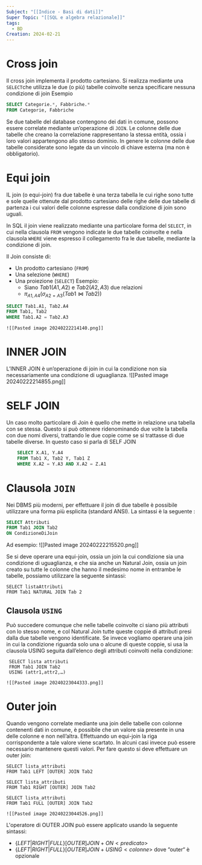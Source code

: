 ```yaml
---
Subject: "[[Indice - Basi di dati]]"
Super Topic: "[[SQL e algebra relazionale]]"
tags:
  - BD
Creation: 2024-02-21
---
```

# Cross join 
Il cross join implementa il prodotto cartesiano.
Si realizza mediante una `SELECT`che utilizza le due (o più) tabelle coinvolte senza specificare nessuna condizione di join
	Esempio
```SQL
SELECT Categorie.*, Fabbriche.*
FROM Categorie, Fabbriche
```

Se due tabelle del database contengono dei dati in comune, possono essere correlate mediante un’operazione di `JOIN`.
Le colonne delle due tabelle che creano la correlazione rappresentano la stessa entità, ossia i loro valori appartengono allo stesso dominio.
In genere le colonne delle due tabelle considerate sono legate da un vincolo di chiave esterna (ma non è obbligatorio).

# Equi join
IL join (o equi-join) fra due tabelle è una terza tabella le cui righe sono tutte e sole quelle ottenute dal prodotto cartesiano delle righe delle due tabelle di partenza i cui valori delle colonne espresse dalla condizione di join sono uguali.

In SQL il join viene realizzato mediante una particolare forma del `SELECT`, in cui nella clausola `FROM` vengono indicate le due tabelle coinvolte e nella clausola `WHERE` viene espresso il collegamento fra le due tabelle, mediante la condizione di join.

Il Join consiste di:
- Un prodotto cartesiano (`FROM`)
- Una selezione (`WHERE`)
- Una proiezione (`SELECT`)
	Esempio:
	- Siano $Tab1(A1,A2)$ e $Tab2(A2,A3)$ due relazioni 
	- $\pi_{A1,A4}(\sigma_{A2=A3}(Tab1\Join Tab2))$
```SQL
SELECT Tab1.A1, Tab2.A4
FROM Tab1, Tab2
WHERE Tab1.A2 = Tab2.A3
```
	![[Pasted image 20240222214140.png]]


# INNER JOIN
L’INNER JOIN è un’operazione di join in cui la condizione non sia necessariamente una condizione di uguaglianza.
	![[Pasted image 20240222214855.png]]


# SELF JOIN
Un caso molto particolare di Join è quello che mette in relazione una tabella con se stessa. 
Questo si può ottenere ridenominando due volte la tabella con due nomi diversi, trattando le due copie come se si trattasse di due tabelle diverse. 
In questo caso si parla di SELF JOIN
```SQL
	SELECT X.A1, Y.A4 
	FROM Tab1 X, Tab2 Y, Tab1 Z 
	WHERE X.A2 = Y.A3 AND X.A2 = Z.A1
```



# Clausola `JOIN`
Nei DBMS più moderni, per effettuare il join di due tabelle è possibile utilizzare una forma più esplicita (standard ANSI).
La sintassi è la seguente :
```SQL
SELECT Attributi 
FROM Tab1 JOIN Tab2 
ON CondizioneDiJoin
```

Ad esempio:
	![[Pasted image 20240222215520.png]]

Se si deve operare una equi-join, ossia un join la cui condizione sia una condizione di uguaglianza, e che sia anche un Natural Join, ossia un join creato su tutte le colonne che hanno il medesimo nome in entrambe le tabelle, possiamo utilizzare la seguente sintassi:
```MYSQL
SELECT listaAttributi 
FROM Tab1 NATURAL JOIN Tab 2
```


## Clausola `USING`
 Può succedere comunque che nelle tabelle coinvolte ci siano più attributi con lo stesso nome, e col Natural Join tutte queste coppie di attributi presi dalla due tabelle vengono identificate.
 Se invece vogliamo operare una join in cui la condizione riguarda solo una o alcune di queste coppie, si usa la clausola USING seguita dall’elenco degli attributi coinvolti nella condizione:
```MYSQL
 SELECT lista attributi 
 FROM Tab1 JOIN Tab2 
 USING (attr1,attr2,…)
```
	![[Pasted image 20240223044333.png]]

# Outer join

Quando vengono correlate mediante una join delle tabelle con colonne contenenti dati in comune, è possibile che un valore sia presente in una delle colonne e non nell’altra. 
Effettuando un equi-join la riga corrispondente a tale valore viene scartato.
In alcuni casi invece può essere necessario mantenere questi valori. 
Per fare questo si deve effettuare un outer join:
```MYSQL
SELECT lista_attributi 
FROM Tab1 LEFT [OUTER] JOIN Tab2 

SELECT lista_attributi 
FROM Tab1 RIGHT [OUTER] JOIN Tab2 

SELECT lista_attributi 
FROM Tab1 FULL [OUTER] JOIN Tab2
```
	![[Pasted image 20240223044526.png]]
L'operatore di OUTER JOIN può essere applicato usando la seguente sintassi:
- $\{LEFT | RIGHT | FULL\} [OUTER] JOIN + ON <predicato>$ 
- $\{ LEFT | RIGHT | FULL\} [OUTER] JOIN + USING <colonne>$
dove “outer“ è opzionale
